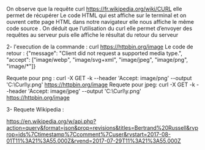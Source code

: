 On observe que la requête curl  https://fr.wikipedia.org/wiki/CURL elle permet de récupérer 
Le code HTML qui est affiche sur le terminal et on ouvrent cette page HTML dans notre navigateur elle nous affiche le même code source .
On déduit que l’utilisation du curl elle permet d’envoyer des requêtes au serveur puis elle affiche le résultat du retour du serveur 

2- l'execution de la commande : curl https://httpbin.org/image
   Le code de retour : 
{"message": "Client did not request a supported media type.", "accept": ["image/webp", "image/svg+xml", "image/jpeg", "image/png", "image/*"]}

Requete pour png  : curl -X GET -k --header 'Accept: image/png' --output 'C:\Curl\y.png'  https://httpbin.org/image
Requete pour jpeg: curl -X GET -k --header 'Accept: image/jpeg' --output 'C:\Curl\y.png'  https://httpbin.org/image

3- Requete Wikipedia :

https://en.wikipedia.org/w/api.php?action=query&format=json&prop=revisions&titles=Bertrand%20Russell&rvprop=ids%7Ctimestamp%7Ccomment%7Cuser&rvstart=2017-08-01T11%3A21%3A55.000Z&rvend=2017-07-29T11%3A21%3A55.000Z 
